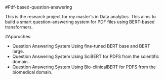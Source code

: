 #Pdf-based-question-answering

This is the research project for my master's in Data analytics. This aims to build a smart question-answering system for PDF files using BERT-based transformers.

#Approches:
- Question Answering System Using fine-tuned BERT base and BERT large.
- Question Answering System Using SciBERT for PDFS from the scientific domain.
- Question Answering System Using Bio-clinicalBERT for PDFS from the biomedical domain.

